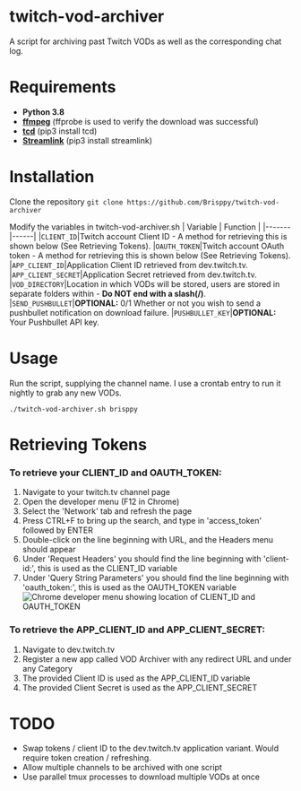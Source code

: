 ﻿# twitch-vod-archiver
A script for archiving past Twitch VODs as well as the corresponding chat log.

# Requirements
* **Python 3.8**
* **[ffmpeg](https://ffmpeg.org/)** (ffprobe is used to verify the download was successful)
* **[tcd](https://github.com/PetterKraabol/Twitch-Chat-Downloader)** (pip3 install tcd)
* **[Streamlink](https://streamlink.github.io/)** (pip3 install streamlink)

# Installation
Clone the repository
```git clone https://github.com/Brisppy/twitch-vod-archiver```

Modify the variables in twitch-vod-archiver.sh
| Variable | Function |
|-------|------|
|```CLIENT_ID```|Twitch account Client ID - A method for retrieving this is shown below (See Retrieving Tokens).
|```OAUTH_TOKEN```|Twitch account OAuth token - A method for retrieving this is shown below (See Retrieving Tokens).
|```APP_CLIENT_ID```|Application Client ID retrieved from dev.twitch.tv.
|```APP_CLIENT_SECRET```|Application Secret retrieved from dev.twitch.tv.
|```VOD_DIRECTORY```|Location in which VODs will be stored, users are stored in separate folders within - **Do NOT end with a slash(/)**.
|```SEND_PUSHBULLET```|**OPTIONAL:** 0/1 Whether or not you wish to send a pushbullet notification on download failure.
|```PUSHBULLET_KEY```|**OPTIONAL:** Your Pushbullet API key.

# Usage
Run the script, supplying the channel name. I use a crontab entry to run it nightly to grab any new VODs.

```./twitch-vod-archiver.sh brisppy```

# Retrieving Tokens
### To retrieve your CLIENT_ID and OAUTH_TOKEN:
1. Navigate to your twitch.tv channel page
2. Open the developer menu (F12 in Chrome)
3. Select the 'Network' tab and refresh the page
4. Press CTRL+F to bring up the search, and type in 'access_token' followed by ENTER
5. Double-click on the line beginning with URL, and the Headers menu should appear
6. Under 'Request Headers' you should find the line beginning with 'client-id:', this is used as the CLIENT_ID variable
7. Under 'Query String Parameters' you should find the line beginning with 'oauth_token:', this is used as the OAUTH_TOKEN variable
![Chrome developer menu showing location of CLIENT_ID and OAUTH_TOKEN](https://i.imgur.com/zbDbbFF.jpg)

### To retrieve the APP_CLIENT_ID and APP_CLIENT_SECRET:
1. Navigate to dev.twitch.tv
2. Register a new app called VOD Archiver with any redirect URL and under any Category
3. The provided Client ID is used as the APP_CLIENT_ID variable
4. The provided Client Secret is used as the APP_CLIENT_SECRET

# TODO
* Swap tokens / client ID to the dev.twitch.tv application variant. Would require token creation / refreshing.
* Allow multiple channels to be archived with one script
* Use parallel tmux processes to download multiple VODs at once
